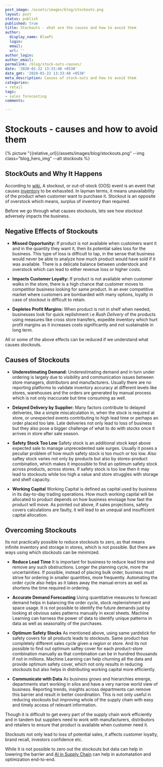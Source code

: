 ```yaml
---
post_image: /assets/images/blog/stockouts.png
layout: post
status: publish
published: true
title: Stockouts - what are the causes and how to avoid them
author:
  display_name: BluePi
  login: 
  email: 
  url: ''
author_login: 
author_email: 
permalink: /blog/stock-outs-causes/
date: '2020-01-22 13:33:48 +0530'
date_gmt: '2020-01-22 13:33:48 +0530'
meta_description: Causes of stock-outs and how to avoid them
categories:
- retail
tags:
- sales forecasting
comments:

---
```

# Stockouts - causes and how to avoid them
{% picture "{{relative_url}}/assets/images/blog/stockouts.png" --img class="blog_hero_img" --alt stockouts %}

## StockOuts and Why It Happens

According to [wiki][WikiLink], A stockout, or out-of-stock (OOS) event is an event that causes [inventory](https://www.bluepiit.com/blog/inventory-rebalancing-part1/) to be exhausted. In layman terms, it means unavailability of the product when customer want to purchase it. Stockout is an opposite of overstock which means, surplus of inventory than required.

Before we go through what causes stockouts, lets see how stockout adversely impacts the business.

## Negative Effects of Stockouts

* __Missed Opportunity:__
    If product is not available when customers want it and in the quantity they want it, then its potential sales loss for the business. This type of loss is difficult to tap, in the sense that business would never be able to analyze how much product would have sold if it was available. There is a delicate balance between understock and overstock which can lead to either revenue loss or higher costs.

* __Impacts Customer Loyalty:__
    If product is not available when customer walks in the store, there is a high chance that customer moves to competitior business looking for same product. In an ever competitive market where customers are bombarded with many options, loyalty in case of stockout is difficult to retain.

* __Depletes Profit Margins:__
    When product is not in shelf when needed, businesses look for quick replishment i.e *Rush Delivery* of the products using measures like cross store transfers, expedite inventory which hurt profit margins as it increases costs significantly and not sustainable in long term.

All or some of the above effects can be reduced if we understand what causes stockouts.

## Causes of Stockouts

* __Underestimating Demand:__
    Underestimating demand and in turn under ordering is largely due to visibility and communication issues between store managers, distributors and manufacturers. Usually there are no reporting platforms to validate inventory accuracy at different levels like stores, warehouses and the orders are generated by manual process which is not only inaccurate but time consuming as well.

* __Delayed Delivery by Supplier:__
    Many factors contribute to delayed deliveries, like a simple miscalculation in, when the stock is required at store, or unexpected events contributing to high lead time or perhaps an order placed too late. Late deliveries not only lead to loss of business but they also pose a bigger challenge of what to do with stocks once it arrives in store after sale season.

* __Safety Stock Too Low__
    Safety stock is an additional stock kept above expected sale to manage unprecedented sale surges. Usually it poses a peculiar problem of how much safety stock is too much or too low. Also saftey stock varies not only by products but also by stores-product combination, which makes it impossible to find an optimum safety stock across products, across stores. If safety stock is too low then it may lead to stockouts while too high a value and store struggles with storage and shelf capacity.

* __Working Capital__
    Working Capital is defined as capital used by business in its day-to-day trading operations. How much working capital will be allocated to product depends on how business envisage how fast the product will move. As pointed out above, if sales projections, safety covers calculations are faulty, it will lead to an unequal and insufficient capital allocation.

## Overcoming Stockouts

Its not practically possible to reduce stockouts to zero, as that means infinite inventory and storage in stores, which is not possible. But there are ways using which stockouts can be minimized.

* __Reduce Lead Time__
    It is important for business to reduce lead time and remove any such obstructions. Longer the planning cycle, more the uncertainities. If possible, instead of placing bulk order, business must strive for ordering in smaller quantities, more frequently. Automating the order cycle also helps as it takes away the manual errors as well as shortens the time required in ordering.

* __Accurate Demand Forecasting__
    Using quantitative measures to forecast demand helps in balancing the order cycle, stock replenishment and space usage. It is not possible to identify the future demands just by looking at obvious sales patterns manually in excel sheets. Machine Learning can harness the power of data to identify unique patterns in data as well as seasonality of the purchases. 

* __Optimum Safety Stocks__
    As mentioned above, using same yardstick for safety covers for all products leads to stockouts. Same product has completely different sales cycle given a region or store. And its not possible to find out optimum saftey cover for each product-store combination manually as that combination can be in hundred thousands if not in millions. Machine Learning can help churning all the data and provide optimum safety cover, which not only results in reducing stockouts but also helps in distributing working capital more efficiently.

* __Communicate with Data__
    As business grows and hierarchies emerge, departments start working in silos and have a very narrow world view of business. Reporting trends, insights across departments can remove this barrier and result in better coordination. This is not only useful in reducing stockouts but improving whole of the supply chain with easy and timely access of relevant information.

Though it is difficult to get every part of the supply chain work efficiently and in tandem but suppliers need to work with manufacturers, distributors and retailers to ensure that product is available when customer need it. 

Stockouts not only lead to loss of potential sales, it affects customer loyalty, brand recall, investors confidence etc. 

While it is not possible to zero out the stockouts but data can help in lowering the barrier and [AI in Supply Chain][MLinSCO] can help in automatation and optimization end-to-end.


[WikiLink]: https://en.wikipedia.org/wiki/Stockout
[MLinSCO]: https://www.bluepiit.com/blog/machine-learning-in-supply-chain-optimization/